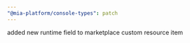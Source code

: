 ```yaml
---
"@mia-platform/console-types": patch
---
```


added new runtime field to marketplace custom resource item
